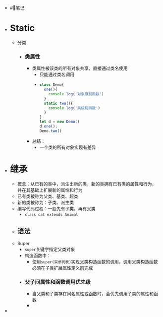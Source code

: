 - #🌈笔记
- # Static
	- 分类
		- ### 类属性
			- 类属性被该类的所有对象共享，直接通过类名使用
				- 只能通过类名调用
				- ```js
				  class Demo{
				    one(){
				      console.log('对象级别函数')
				    }
				    static two(){
				      console.log('类级别函数')
				    }
				  }
				  let d = new Demo()
				  d.one();
				  Demo.two()
				  ```
			- 总结：
				- 一个类的所有对象实现有差异
- # 继承
	- 概念：从已有的类中，派生出新的类，新的类拥有已有类的属性和行为，并在其基础上扩展新的属性和行为
	- 已有类被称为父类、基类、超类
	- 新的类被称为：子类、派生类
	- 编写代码过程：一般先有子类，再有父类
		- `class cat extends Animal`
	- ## 语法
	- Super
		- `super`关键字指定父类对象
		- 构造函数中：
			- 使用`super(实参列表)`实现父类构造函数的调用，调用父类构造函数必须在子类扩展属性定义前完成
		- ### 父子间属性和函数调用优先级
			- 当父类和子类存在同名属性或函数时，会优先调用子类的属性和函数
			-
-